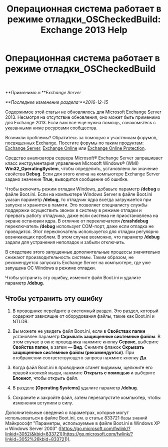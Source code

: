 ﻿---
title: 'Операционная система работает в режиме отладки_OSCheckedBuild: Exchange 2013 Help'
TOCTitle: Операционная система работает в режиме отладки_OSCheckedBuild
ms:assetid: 93a1380f-1388-494d-8f78-92dfefd069bd
ms:mtpsurl: https://technet.microsoft.com/ru-ru/library/ms.exch.setupreadiness.oscheckedbuild(v=EXCHG.150)
ms:contentKeyID: 50488651
ms.date: 04/30/2018
mtps_version: v=EXCHG.150
ms.translationtype: HT
---

# Операционная система работает в режиме отладки\_OSCheckedBuild

 

_**Применимо к:**Exchange Server_

_**Последнее изменение раздела:**2016-12-15_

Содержимое этой статьи не обновлялось для Microsoft Exchange Server 2013. Несмотря на отсутствие обновления, оно может быть применимо для Exchange 2013. Если вам все еще нужна помощь, ознакомьтесь с указанными ниже ресурсами сообщества.

Возникли проблемы? Обратитесь за помощью к участникам форумов, посвященных Exchange. Посетите форумы по таким продуктам: [Exchange Server](https://go.microsoft.com/fwlink/p/?linkid=60612), [Exchange Online](https://go.microsoft.com/fwlink/p/?linkid=267542) или [Exchange Online Protection](https://go.microsoft.com/fwlink/p/?linkid=285351).

Средство анализатора сервера Microsoft® Exchange Server запрашивает класс инструментария управления Microsoft Windows® (WMI) **Win32\_OperatingSystem**, чтобы определить, установлено ли значение свойства **Debug**. Если для этого ключа на компьютере Exchange Server задано значение **True**, выводится сообщение об ошибке.

Чтобы включить режим отладки Windows, добавьте параметр **/debug** в файле Boot.ini. Если на компьютере Windows Server в файле Boot.ini указан параметр **/debug**, то отладчик ядра всегда загружается при запуске и хранится в памяти. Это позволяет специалисту службы поддержки осуществить звонок в систему в режиме отладки и прервать работу отладчика, даже если система не приостановлена на экране остановки ядра. В отличие от переключателя **/crashdebug** переключатель **/debug** использует COM-порт, даже если отладка не проводится. Этот переключатель используется для отладки регулярно возникающих проблем. В этом случае возможно, что параметр **/debug** задали для устранения неполадок и забыли отключить.

В следствие этого запущенные дополнительные процессы значительно снижают производительность системы. Таким образом, не рекомендуется запускать Exchange Server на компьютере, где уже запущена ОС Windows в режиме отладки.

Чтобы устранить эту ошибку, измените файл Boot.ini и удалите параметр **/debug**.

## Чтобы устранить эту ошибку

1.  В проводнике перейдите в системный раздел. Это раздел, который содержит зависящие от оборудования файлы, такие как Boot.ini и NTLDR.

2.  Вы можете не увидеть файл Boot.ini, если в **Свойствах папки** установлен параметр **Скрывать защищенные системные файлы**. В этом случае в окне проводника нажмите кнопку **Сервис**, выберите **Свойства папки**, а затем — **Вид**. Снимите флажок **Скрывать защищенные системные файлы (рекомендуется)**. При отображении соответствующего запроса нажмите кнопку **Да**.

3.  Когда файл Boot.ini в проводнике станет видимым, щелкните его правой кнопкой мыши, нажмите **Открыть с помощью** и выберите **Блокнот**, чтобы открыть файл.

4.  В разделе **\[Operating Systems\]** удалите параметр **/debug**.

5.  Сохраните и закройте файл, затем перезапустите компьютер, чтобы изменения вступили в силу.

Дополнительные сведения о параметрах, которые могут использоваться в файле Boot.ini, см. в статье 833721 базы знаний Майкрософт "Параметры, используемые в файле Boot.ini в Windows XP и Windows Server 2003" ([https://go.microsoft.com/fwlink/?linkid=3052\&kbid=833721](https://go.microsoft.com/fwlink/?linkid=3052%26kbid=833721)).

